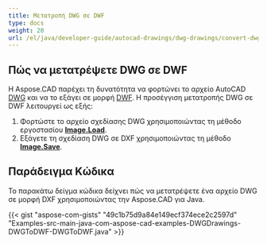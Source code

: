 ```yaml
---
title: Μετατροπή DWG σε DWF
type: docs
weight: 20
url: /el/java/developer-guide/autocad-drawings/dwg-drawings/convert-dwg-to-dwf/
---
```


## **Πώς να μετατρέψετε DWG σε DWF**

Η Aspose.CAD παρέχει τη δυνατότητα να φορτώνει το αρχείο AutoCAD [DWG](https://docs.fileformat.com/cad/dwg/) και να το εξάγει σε μορφή [DWF](https://docs.fileformat.com/cad/dwf/). Η προσέγγιση μετατροπής DWG σε DWF λειτουργεί ως εξής:

1. Φορτώστε το αρχείο σχεδίασης DWG χρησιμοποιώντας τη μέθοδο εργοστασίου [**Image.Load**](https://reference.aspose.com/cad/java/com.aspose.cad.class-use/image).
1. Εξάγετε τη σχεδίαση DWG σε DXF χρησιμοποιώντας τη μέθοδο [**Image.Save**](https://reference.aspose.com/cad/java/com.aspose.cad/Image#save--).

## Παράδειγμα Κώδικα

Το παρακάτω δείγμα κώδικα δείχνει πώς να μετατρέψετε ένα αρχείο DWG σε μορφή DXF χρησιμοποιώντας την Aspose.CAD για Java.

{{< gist "aspose-com-gists" "49c1b75d9a84e149ecf374ece2c2597d" "Examples-src-main-java-com-aspose-cad-examples-DWGDrawings-DWGToDWF-DWGToDWF.java" >}}
